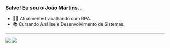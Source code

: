 ### Salve! Eu sou o João Martins...

- 🧑‍💼 Atualmente trabalhando com RPA.
- 📚 Cursando Análise e Desenvolvimento de Sistemas.









-----------------------------------------------------------------------------------------------------------------------------------------------------------------------------------
<a href="https://instagram.com/joao.martinsxdd" target="_blank"><img src="https://img.shields.io/badge/-Instagram-%23E4405F?style=for-the-badge&logo=instagram&logoColor=white" target="_blank"></a>
<a href="https://www.linkedin.com/in/jo%C3%A3o-carlos-martins-b731901b3/" target="_blank"><img src="https://img.shields.io/badge/-LinkedIn-%230077B5?style=for-the-badge&logo=linkedin&logoColor=white" target="_blank"></a>
